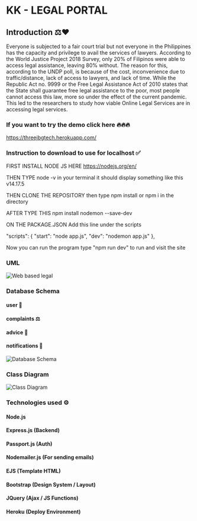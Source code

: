 # KK - LEGAL PORTAL

## Introduction ⚖♥
Everyone is subjected to a fair court trial but not everyone in the Philippines has the capacity and privilege to avail the services of lawyers. According to the World Justice Project 2018 Survey, only 20% of Filipinos were able to access legal assistance, leaving 80% without. The reason for this, according to the UNDP poll, is because of the cost, inconvenience due to traffic/distance, lack of access to lawyers, and lack of time.   While the Republic Act no. 9999 or the Free Legal Assistance Act of 2010 states that the State shall guarantee free legal assistance to the poor, most people cannot access this law, more so under the effect of the current pandemic. This led to the researchers to study how viable Online Legal Services are in accessing legal services.

### If you want to try the demo click here 🔥🔥🔥
https://threejbgtech.herokuapp.com/

### Instruction to download to use for localhost ✅
FIRST INSTALL NODE JS HERE
https://nodejs.org/en/

THEN TYPE node -v in your terminal it should display something like this
v14.17.5

THEN CLONE THE REPOSITORY
then type npm install or npm i in the directory

AFTER TYPE THIS
npm install nodemon --save-dev

ON THE PACKAGE.JSON
Add this line under the scripts

  "scripts": {
    "start": "node app.js",
    "dev": "nodemon app.js"
  },
  
Now you can run the program type "npm run dev" to run and visit the site

### UML
![Web based legal](https://user-images.githubusercontent.com/55902501/170497739-1f82bb18-3f6e-4a5e-9266-984c9c70214b.png)

### Database Schema
#### user 👥
#### complaints ⚖
#### advice 🤝
#### notifications 🔔
![Database Schema](https://user-images.githubusercontent.com/55902501/170497343-a5522590-f483-49be-ac64-7ea4b2588586.png)

### Class Diagram
![Class Diagram](https://user-images.githubusercontent.com/55902501/170498296-bcbbcd5c-334b-4972-a74e-a7581b26fbdd.png)


### Technologies used ⚙
#### Node.js
#### Express.js (Backend)
#### Passport.js (Auth)
#### Nodemailer.js (For sending emails)
#### EJS (Template HTML)
#### Bootstrap (Design System / Layout)
#### JQuery (Ajax / JS Functions)
#### Heroku (Deploy Environment)


